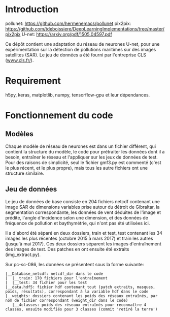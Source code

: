 # Introduction
pollunet: https://github.com/hermenemacs/pollunet
pix2pix: https://github.com/tdeboissiere/DeepLearningImplementations/tree/master/pix2pix
U-net: https://arxiv.org/pdf/1505.04597.pdf


Ce dépôt contient une adaptation du réseau de neurones U-net, pour une expérimentation sur la détection de pollutions maritimes sur des images satellites (SAR).
Le jeu de données a été fourni par l'entreprise CLS (www.cls.fr/).

# Requirement

h5py, keras, matplotlib, numpy, tensorflow-gpu et leur dépendances.

# Fonctionnement du code

## Modèles

Chaque modèle de réseau de neurones est dans un fichier différent, qui contient la structure du modèle, le code pour prétraiter les données dont il a besoin, entraîner le réseau et l'appliquer sur les jeux de données de test.
Pour des raisons de simplicité, seul le fichier gmf3.py est commenté (c'est le plus récent, et le plus propre), mais tous les autre fichiers ont une structure similaire.

## Jeu de données

Le jeu de données de base consiste en 204 fichiers netcdf contenant une image SAR de dimensions variables prise autour du détroit de Gibraltar, la segmentation correspondante, les données de vent déduites de l'image et prédite, l'angle d'incidence selon une dimension, et des données de fréquence de pollution et  baythymétrie, qui n'ont pas été utilisées ici.

Il a d'abord été séparé en deux dossiers, train et test, test contenant les 34 images les plus récentes (octobre 2015 à mars 2017) et train les autres (jusqu'à mai 2017). Ces deux dossiers séparent les images d'entraînement des images de test. Des patches en ont ensuite été extraits (img_extract.py).

Sur pc-sc-086, les données se présentent sous la forme suivante:
```
|__Database_netcdf: netcdf_dir dans le code
|  |__train: 170 fichiers pour l'entraînement
|  |__test: 34 fichier pour les test
|__data.hdf5: fichier hdf contenant tout (patch extraits, masques, poids, résultats), correspondant à la variable hdf dans le code
|__weights: dossiers contenant les poids des réseaux entraînés, par nom de fichier correspondant (weight_dir dans le code)
   |__4classes: poids des réseaux entraînés pour reconnaître 4 classes, ensuite modifiés pour 3 classes (commit 'retiré la terre')
```




